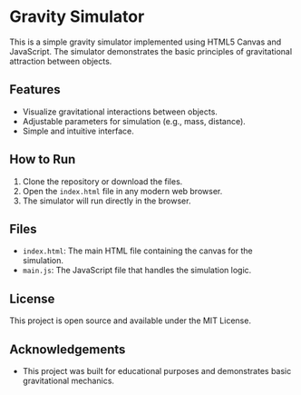 
# Gravity Simulator

This is a simple gravity simulator implemented using HTML5 Canvas and JavaScript. The simulator demonstrates the basic principles of gravitational attraction between objects.

## Features
- Visualize gravitational interactions between objects.
- Adjustable parameters for simulation (e.g., mass, distance).
- Simple and intuitive interface.

## How to Run
1. Clone the repository or download the files.
2. Open the `index.html` file in any modern web browser.
3. The simulator will run directly in the browser.

## Files
- `index.html`: The main HTML file containing the canvas for the simulation.
- `main.js`: The JavaScript file that handles the simulation logic.

## License
This project is open source and available under the MIT License.

## Acknowledgements
- This project was built for educational purposes and demonstrates basic gravitational mechanics.
